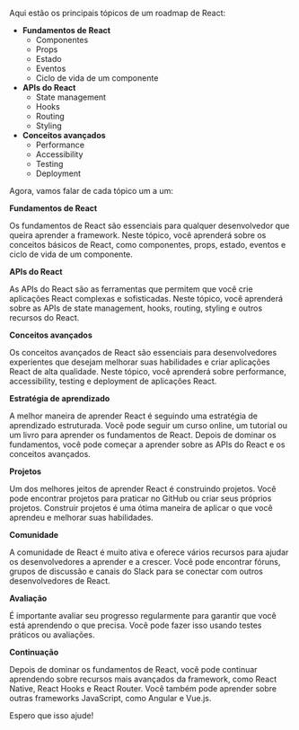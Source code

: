
Aqui estão os principais tópicos de um roadmap de React:

- **Fundamentos de React**
    - Componentes
    - Props
    - Estado
    - Eventos
    - Ciclo de vida de um componente
- **APIs do React**
    - State management
    - Hooks
    - Routing
    - Styling
- **Conceitos avançados**
    - Performance
    - Accessibility
    - Testing
    - Deployment

Agora, vamos falar de cada tópico um a um:

**Fundamentos de React**

Os fundamentos de React são essenciais para qualquer desenvolvedor que queira aprender a framework. Neste tópico, você aprenderá sobre os conceitos básicos de React, como componentes, props, estado, eventos e ciclo de vida de um componente.

**APIs do React**

As APIs do React são as ferramentas que permitem que você crie aplicações React complexas e sofisticadas. Neste tópico, você aprenderá sobre as APIs de state management, hooks, routing, styling e outros recursos do React.

**Conceitos avançados**

Os conceitos avançados de React são essenciais para desenvolvedores experientes que desejam melhorar suas habilidades e criar aplicações React de alta qualidade. Neste tópico, você aprenderá sobre performance, accessibility, testing e deployment de aplicações React.

**Estratégia de aprendizado**

A melhor maneira de aprender React é seguindo uma estratégia de aprendizado estruturada. Você pode seguir um curso online, um tutorial ou um livro para aprender os fundamentos de React. Depois de dominar os fundamentos, você pode começar a aprender sobre as APIs do React e os conceitos avançados.

**Projetos**

Um dos melhores jeitos de aprender React é construindo projetos. Você pode encontrar projetos para praticar no GitHub ou criar seus próprios projetos. Construir projetos é uma ótima maneira de aplicar o que você aprendeu e melhorar suas habilidades.

**Comunidade**

A comunidade de React é muito ativa e oferece vários recursos para ajudar os desenvolvedores a aprender e a crescer. Você pode encontrar fóruns, grupos de discussão e canais do Slack para se conectar com outros desenvolvedores de React.

**Avaliação**

É importante avaliar seu progresso regularmente para garantir que você está aprendendo o que precisa. Você pode fazer isso usando testes práticos ou avaliações.

**Continuação**

Depois de dominar os fundamentos de React, você pode continuar aprendendo sobre recursos mais avançados da framework, como React Native, React Hooks e React Router. Você também pode aprender sobre outras frameworks JavaScript, como Angular e Vue.js.

Espero que isso ajude!